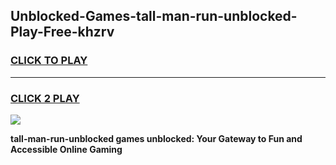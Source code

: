 
## Unblocked-Games-tall-man-run-unblocked-Play-Free-khzrv
<h3>
<a href="https://premium76.site?title=tall-man-run-unblocked&ref=19M">CLICK TO PLAY</a></h3>
<hr>

<h3>
<a href="https://premium76.site?title=tall-man-run-unblocked&ref=19M">CLICK 2 PLAY</a>
  
</h3>

<a href="https://premium76.site?title=tall-man-run-unblocked&ref=19M"><img src="https://clearcache.store/games.png"></a>


**tall-man-run-unblocked games unblocked: Your Gateway to Fun and Accessible Online Gaming**
